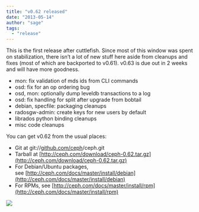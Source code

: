 ```yaml
---
title: "v0.62 released"
date: "2013-05-14"
author: "sage"
tags: 
  - "release"
---
```


This is the first release after cuttlefish. Since most of this window was spent on stabilization, there isn’t a lot of new stuff here aside from cleanups and fixes (most of which are backported to v0.61). v0.63 is due out in 2 weeks and will have more goodness.

- mon: fix validation of mds ids from CLI commands
- osd: fix for an op ordering bug
- osd, mon: optionally dump leveldb transactions to a log
- osd: fix handling for split after upgrade from bobtail
- debian, specfile: packaging cleanups
- radosgw-admin: create keys for new users by default
- librados python binding cleanups
- misc code cleanups

You can get v0.62 from the usual places:

- Git at git://[github.com/ceph](http://github.com/ceph)/ceph.git
- Tarball at [http://ceph.com/download/ceph-0.62.tar.gz](http://ceph.com/download/ceph-0.62.tar.gz)
- For Debian/Ubuntu packages, see [http://ceph.com/docs/master/install/debian](http://ceph.com/docs/master/install/debian)
- For RPMs, see [http://ceph.com/docs/master/install/rpm](http://ceph.com/docs/master/install/rpm)

![](http://track.hubspot.com/__ptq.gif?a=268973&k=14&bu=http://ceph.com&r=http://ceph.com/releases/v0-62-released/&bvt=rss&p=wordpress)
